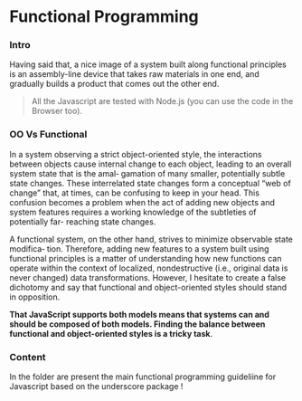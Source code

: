 Functional Programming 
======================

### Intro 
Having said that, a nice image of a system built along functional principles is an
assembly-line device that takes raw materials in one end, and gradually builds a product
that comes out the other end. 

> All the Javascript are tested with Node.js (you can use the code in the Browser too).

### OO Vs Functional 
In a system observing a strict object-oriented style, the interactions between objects
cause internal change to each object, leading to an overall system state that is the amal‐
gamation of many smaller, potentially subtle state changes. These interrelated state
changes form a conceptual “web of change” that, at times, can be confusing to keep in
your head. This confusion becomes a problem when the act of adding new objects and
system features requires a working knowledge of the subtleties of potentially far-
reaching state changes.

A functional system, on the other hand, strives to minimize observable state modifica‐
tion. Therefore, adding new features to a system built using functional principles is a
matter of understanding how new functions can operate within the context of localized,
nondestructive (i.e., original data is never changed) data transformations. However, I
hesitate to create a false dichotomy and say that functional and object-oriented styles
should stand in opposition. 

**That JavaScript supports both models means that systems
can and should be composed of both models. Finding the balance between functional
and object-oriented styles is a tricky task**. 

### Content 
In the folder are present the main functional programming guideliine for Javascript based 
on the underscore package ! 
